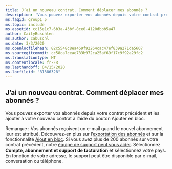 ```yaml
---
title: J’ai un nouveau contrat. Comment déplacer mes abonnés ?
description: 'Vous pouvez exporter vos abonnés depuis votre contrat précédent et les ajouter à votre nouveau contrat à l’aide du bouton Ajouter en bloc. Remarque : Vos...'
ms.faqid: group1_5
ms.topic: include
ms.assetid: cc15e1c7-6b3a-43bf-8ce0-4120dbbb5a47
author: CaityBuschlen
ms.author: cabuschl
ms.date: 3/3/2020
ms.openlocfilehash: 82c5548c8ea469f92264cac47ef839a271da5607
ms.sourcegitcommit: cc58ca7ceae783b972ca25af69f17c9f92a29fc2
ms.translationtype: HT
ms.contentlocale: fr-FR
ms.lasthandoff: 04/15/2020
ms.locfileid: "81386328"
---
```

## <a name="i-have-a-new-agreement--how-do-i-move-my-subscribers"></a>J’ai un nouveau contrat.  Comment déplacer mes abonnés ?

Vous pouvez exporter vos abonnés depuis votre contrat précédent et les ajouter à votre nouveau contrat à l’aide du bouton Ajouter en bloc.

Remarque : Vos abonnés reçoivent un e-mail quand le nouvel abonnement leur est attribué. Découvrez-en plus sur l’[exportation des abonnés](https://docs.microsoft.com/visualstudio/subscriptions/exporting-subscriptions) et sur la fonctionnalité [Ajout en bloc](https://docs.microsoft.com/visualstudio/subscriptions/assign-license#bulk-assignments). Si vous avez plus de 200 abonnés sur votre contrat précédent, notre [équipe de support peut vous aider](https://visualstudio.microsoft.com/subscriptions/support/#talktous). Sélectionnez **Compte, abonnement et support de facturation** et sélectionnez votre pays. En fonction de votre adresse, le support peut être disponible par e-mail, conversation ou téléphone.
